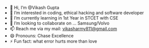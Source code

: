 - 👋 Hi, I’m @Vikash Gupta
- 👀 I’m interested in coding, ethical hacking and software developer 
- 🌱 I’m currently learning in 1st Year in STCET with CSE
- 💞️ I’m looking to collaborate on ... Samsung/Volvo
- 📫 Reach me via my mail: vikasharmy811@gmail.com
- 😄 Pronouns: Chase Excellence
- ⚡ Fun fact: what error hurts more than love

<!---
Vikash1008/Vikash Gupta is a ✨ special ✨ repository because its `README.md` (this file) appears on your GitHub profile.
You can click the Preview link to take a look at your changes.
--->
